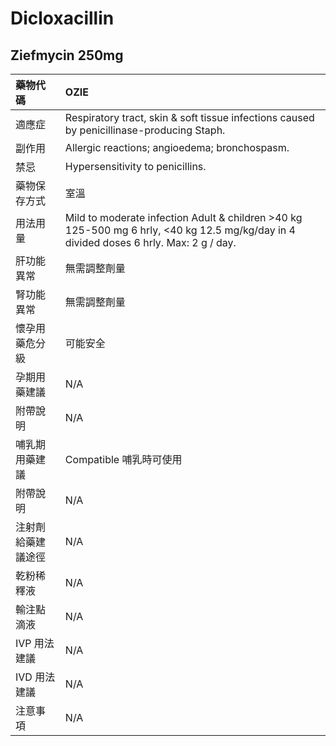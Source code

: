# Dicloxacillin

## Ziefmycin 250mg

| 藥物代碼 | OZIE |
| :--- | :--- |
| 適應症 | Respiratory tract, skin & soft tissue infections caused by penicillinase-producing Staph. |
| 副作用 | Allergic reactions; angioedema; bronchospasm. |
| 禁忌 | Hypersensitivity to penicillins. |
| 藥物保存方式 | 室溫 |
| 用法用量 | Mild to moderate infection Adult & children &gt;40 kg 125-500 mg 6 hrly, &lt;40 kg 12.5 mg/kg/day in 4 divided doses 6 hrly. Max: 2 g / day. |
| 肝功能異常 | 無需調整劑量 |
| 腎功能異常 | 無需調整劑量 |
| 懷孕用藥危分級 | 可能安全 |
| 孕期用藥建議 | N/A |
| 附帶說明 | N/A |
| 哺乳期用藥建議 | Compatible 哺乳時可使用 |
| 附帶說明 | N/A |
| 注射劑給藥建議途徑 | N/A |
| 乾粉稀釋液 | N/A |
| 輸注點滴液 | N/A |
| IVP 用法建議 | N/A |
| IVD 用法建議 | N/A |
| 注意事項 | N/A |

